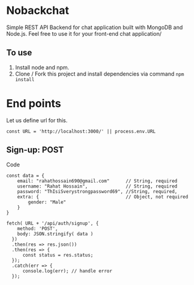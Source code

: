 # Nobackchat
Simple REST API Backend for chat application built with MongoDB and Node.js. Feel free to use it for your front-end chat application/

## To use
1. Install node and npm.
2. Clone / Fork this project and install dependencies via command ```npm install```

# End points
Let us define url for this.

```const URL = 'http://localhost:3000/' || process.env.URL```

## Sign-up: POST
Code
```
const data = {
    email: "rahathossain690@gmail.com"      // String, required
    username: "Rahat Hossain",              // String, required
    password: "ThIsiSverystrongpassword69", //String, required,
    extra: {                                // Object, not required
        gender: "Male"
    }
}

fetch( URL + '/api/auth/signup', {
    method: 'POST',
    body: JSON.stringify( data )
  })
  .then(res => res.json())
  .then(res => {
      const status = res.status;
  });
  .catch(err => {
      console.log(err); // handle error
  });

```